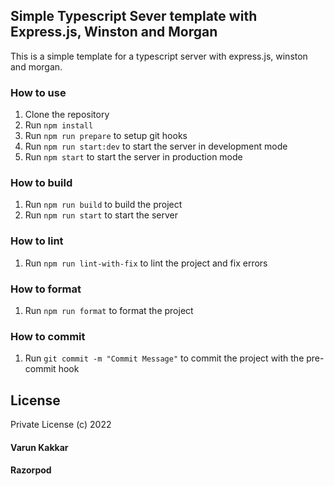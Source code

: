 ## Simple Typescript Sever template with Express.js, Winston and Morgan

This is a simple template for a typescript server with express.js, winston and morgan.

### How to use

1. Clone the repository
2. Run `npm install`
3. Run `npm run prepare` to setup git hooks
4. Run `npm run start:dev` to start the server in development mode
5. Run `npm start` to start the server in production mode

### How to build

1. Run `npm run build` to build the project
2. Run `npm run start` to start the server

### How to lint

1. Run `npm run lint-with-fix` to lint the project and fix errors

### How to format

1. Run `npm run format` to format the project

### How to commit

1. Run `git commit -m "Commit Message"` to commit the project with the pre-commit hook

## License

Private License (c) 2022
#### Varun Kakkar
#### Razorpod